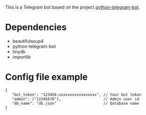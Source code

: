 This is a Telegram bot based on the project [python-telegram-bot](https://github.com/python-telegram-bot/python-telegram-bot).

# Dependencies
 - beautifulsoup4
 - python-telegram-bot
 - tinydb
 - importlib

 # Config file example
 ```
{
	"bot_token": "123456:xxxxxxxxxxxxxxxxx", // Your bot token
	"admin": ["12345678"],                   // Admin user id
	"db_name": "db.json"                     // Database name
}
 ```